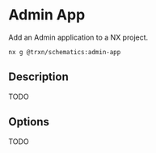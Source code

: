 # Admin App

Add an Admin application to a NX project.

```shell
nx g @trxn/schematics:admin-app
```

## Description

TODO

## Options

TODO
